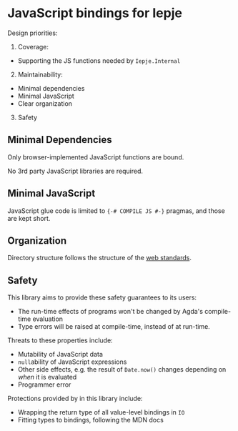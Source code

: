 
# JavaScript bindings for Iepje

Design priorities:

1. Coverage:
  * Supporting the JS functions needed by `Iepje.Internal`
2. Maintainability:
  * Minimal dependencies
  * Minimal JavaScript
  * Clear organization
3. Safety

## Minimal Dependencies

Only browser-implemented JavaScript functions are bound.

No 3rd party JavaScript libraries are required.

## Minimal JavaScript

JavaScript glue code is limited to `{-# COMPILE JS #-}` pragmas, and those are kept short.

## Organization

Directory structure follows the structure of the [web standards].

[web standards]: https://developer.mozilla.org/en-US/docs/Web/JavaScript/JavaScript_technologies_overview

## Safety

This library aims to provide these safety guarantees to its users:

* The run-time effects of programs won't be changed by Agda's compile-time evaluation
* Type errors will be raised at compile-time, instead of at run-time.

Threats to these properties include:

* Mutability of JavaScript data
* `null`ability of JavaScript expressions
* Other side effects, e.g. the result of `Date.now()` changes depending on *when* it is evaluated
* Programmer error

Protections provided by in this library include:

* Wrapping the return type of all value-level bindings in `IO`
* Fitting types to bindings, following the MDN docs
